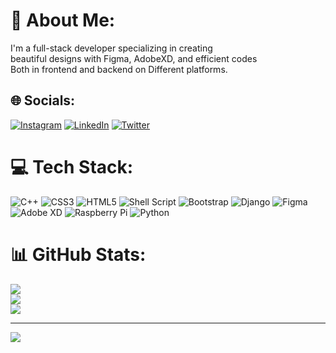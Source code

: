 # 💫 About Me:
I'm a full-stack developer specializing in creating <br>beautiful designs with Figma, AdobeXD, and efficient codes<br>Both in frontend and backend on Different platforms.


## 🌐 Socials:
[![Instagram](https://img.shields.io/badge/Instagram-%23E4405F.svg?logo=Instagram&logoColor=white)](https://instagram.com/ti3e3e) [![LinkedIn](https://img.shields.io/badge/LinkedIn-%230077B5.svg?logo=linkedin&logoColor=white)](https://linkedin.com/in/tibebesilasse-tadele-5547bb198) [![Twitter](https://img.shields.io/badge/Twitter-%231DA1F2.svg?logo=Twitter&logoColor=white)](https://twitter.com/_TI3E3E) 

# 💻 Tech Stack:
![C++](https://img.shields.io/badge/c++-%2300599C.svg?style=for-the-badge&logo=c%2B%2B&logoColor=white) ![CSS3](https://img.shields.io/badge/css3-%231572B6.svg?style=for-the-badge&logo=css3&logoColor=white) ![HTML5](https://img.shields.io/badge/html5-%23E34F26.svg?style=for-the-badge&logo=html5&logoColor=white) ![Shell Script](https://img.shields.io/badge/shell_script-%23121011.svg?style=for-the-badge&logo=gnu-bash&logoColor=white) ![Bootstrap](https://img.shields.io/badge/bootstrap-%23563D7C.svg?style=for-the-badge&logo=bootstrap&logoColor=white) ![Django](https://img.shields.io/badge/django-%23092E20.svg?style=for-the-badge&logo=django&logoColor=white) 	![Figma](https://img.shields.io/badge/figma-%23F24E1E.svg?style=for-the-badge&logo=figma&logoColor=white) ![Adobe XD](https://img.shields.io/badge/Adobe%20XD-470137?style=for-the-badge&logo=Adobe%20XD&logoColor=#FF61F6) ![Raspberry Pi](https://img.shields.io/badge/-RaspberryPi-C51A4A?style=for-the-badge&logo=Raspberry-Pi) ![Python](https://img.shields.io/badge/python-3670A0?style=for-the-badge&logo=python&logoColor=ffdd54)
# 📊 GitHub Stats:
![](https://github-readme-stats.vercel.app/api?username=Tibebetad&theme=algolia&hide_border=false&include_all_commits=true&count_private=true)<br/>
![](https://github-readme-streak-stats.herokuapp.com/?user=Tibebetad&theme=algolia&hide_border=false)<br/>
![](https://github-readme-stats.vercel.app/api/top-langs/?username=Tibebetad&theme=algolia&hide_border=false&include_all_commits=true&count_private=true&layout=compact)

---
[![](https://visitcount.itsvg.in/api?id=Tibebetad&icon=9&color=1)](https://visitcount.itsvg.in)

<!-- Proudly created with GPRM ( https://gprm.itsvg.in ) -->
